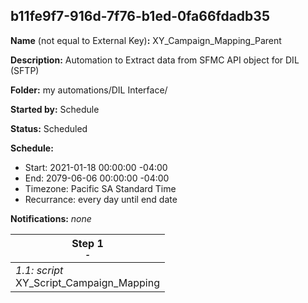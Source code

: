 ## b11fe9f7-916d-7f76-b1ed-0fa66fdadb35

**Name** (not equal to External Key)**:** XY_Campaign_Mapping_Parent

**Description:** Automation to Extract data from SFMC API object for DIL (SFTP)

**Folder:** my automations/DIL Interface/

**Started by:** Schedule

**Status:** Scheduled

**Schedule:**

* Start: 2021-01-18 00:00:00 -04:00
* End: 2079-06-06 00:00:00 -04:00
* Timezone: Pacific SA Standard Time
* Recurrance: every day until end date

**Notifications:** _none_


| Step 1<br>_<small>-</small>_ |
| --- |
| _1.1: script_<br>XY_Script_Campaign_Mapping |

